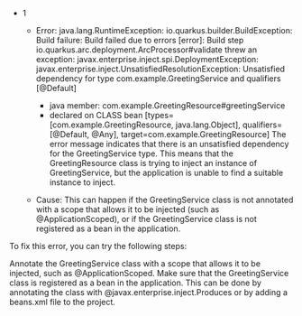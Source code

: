 
- 1
  - Error:
java.lang.RuntimeException: io.quarkus.builder.BuildException: Build failure: Build failed due to errors
	[error]: Build step io.quarkus.arc.deployment.ArcProcessor#validate threw an exception: javax.enterprise.inject.spi.DeploymentException: javax.enterprise.inject.UnsatisfiedResolutionException: Unsatisfied dependency for type com.example.GreetingService and qualifiers [@Default]
	- java member: com.example.GreetingResource#greetingService
	- declared on CLASS bean [types=[com.example.GreetingResource, java.lang.Object], qualifiers=[@Default, @Any], target=com.example.GreetingResource]
The error message indicates that there is an unsatisfied dependency for the GreetingService type. This means that the GreetingResource class is trying to inject an instance of GreetingService, but the application is unable to find a suitable instance to inject.

  - Cause:
This can happen if the GreetingService class is not annotated with a scope that allows it to be injected (such as @ApplicationScoped), or if the GreetingService class is not registered as a bean in the application.

To fix this error, you can try the following steps:

Annotate the GreetingService class with a scope that allows it to be injected, such as @ApplicationScoped.
Make sure that the GreetingService class is registered as a bean in the application. This can be done by annotating the class with @javax.enterprise.inject.Produces or by adding a beans.xml file to the project.

